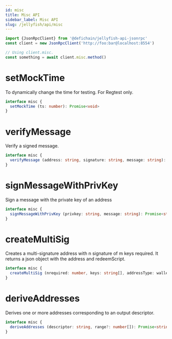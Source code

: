 ```yaml
---
id: misc
title: Misc API
sidebar_label: Misc API
slug: /jellyfish/api/misc
---
```


```js
import {JsonRpcClient} from '@defichain/jellyfish-api-jsonrpc'
const client = new JsonRpcClient('http://foo:bar@localhost:8554')

// Using client.misc.
const something = await client.misc.method()
```

# setMockTime

To dynamically change the time for testing. For Regtest only.

```ts title="client.misc.setMockTime()"
interface misc {
  setMockTime (ts: number): Promise<void>
}
```

# verifyMessage

Verify a signed message.

```ts title="client.misc.verifyMessage()"
interface misc {
  verifyMessage (address: string, signature: string, message: string): Promise<boolean>
}
```

# signMessageWithPrivKey

Sign a message with the private key of an address

```ts title="client.misc.signMessageWithPrivKey()"
interface misc {
  signMessageWithPrivKey (privkey: string, message: string): Promise<string>
}
```

# createMultiSig

Creates a multi-signature address with n signature of m keys required.
It returns a json object with the address and redeemScript.

```ts title="client.misc.createMultiSig()"
interface misc {
  createMultiSig (nrequired: number, keys: string[], addressType: wallet.AddressType = wallet.AddressType.LEGACY): Promise<MultiSigAddress>
}
```

# deriveAddresses

Derives one or more addresses corresponding to an output descriptor.

```ts title="client.misc.deriveAddresses()"
interface misc {
  deriveAddresses (descriptor: string, range?: number[]): Promise<string[]>
}
```
